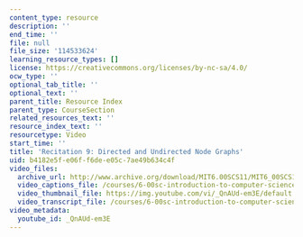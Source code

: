 ```yaml
---
content_type: resource
description: ''
end_time: ''
file: null
file_size: '114533624'
learning_resource_types: []
license: https://creativecommons.org/licenses/by-nc-sa/4.0/
ocw_type: ''
optional_tab_title: ''
optional_text: ''
parent_title: Resource Index
parent_type: CourseSection
related_resources_text: ''
resource_index_text: ''
resourcetype: Video
start_time: ''
title: 'Recitation 9: Directed and Undirected Node Graphs'
uid: b4182e5f-e06f-f6de-e05c-7ae49b634c4f
video_files:
  archive_url: http://www.archive.org/download/MIT6.00SCS11/MIT6_00SCS11_rec09_300k.mp4
  video_captions_file: /courses/6-00sc-introduction-to-computer-science-and-programming-spring-2011/b0b8c1553c1e5a9aa29e7da0b446eab0_QnAUd-em3E.vtt
  video_thumbnail_file: https://img.youtube.com/vi/_QnAUd-em3E/default.jpg
  video_transcript_file: /courses/6-00sc-introduction-to-computer-science-and-programming-spring-2011/c2759dc96d78331ffb5edc351188423d_QnAUd-em3E.pdf
video_metadata:
  youtube_id: _QnAUd-em3E
---
```

